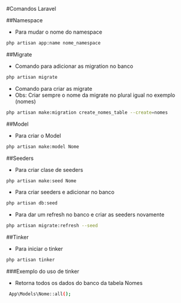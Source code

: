 #Comandos Laravel

##Namespace
* Para mudar o nome do namespace
```bash
php artisan app:name nome_namespace
```
##Migrate
* Comando para adicionar as migration no banco
```bash
php artisan migrate
```
* Comando para criar as migrate
* Obs: Criar sempre o nome da migrate no plural igual no exemplo (nomes)
```bash
php artisan make:migration create_nomes_table --create=nomes
```
##Model
* Para criar o Model
```bash
php artisan make:model Nome
```
##Seeders
* Para criar clase de seeders
```bash
php artisan make:seed Nome
```
* Para criar seeders e adicionar no banco
```bash
php artisan db:seed
```
* Para dar um refresh no banco e criar as seeders novamente 
```bash
php artisan migrate:refresh --seed
```
##Tinker
* Para iniciar o tinker
```bash
php artisan tinker
```
###Exemplo do uso de tinker
* Retorna todos os dados do banco da tabela Nomes
```bash
 App\Models\Nome::all();
```
